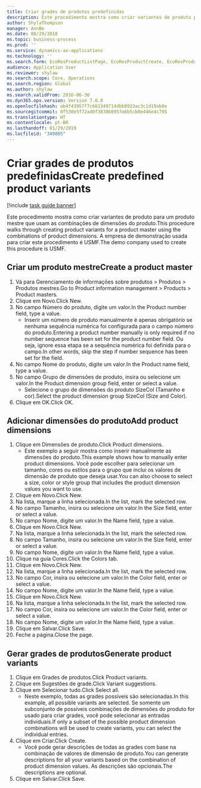 ```yaml
---
title: Criar grades de produtos predefinidas
description: Este procedimento mostra como criar variantes de produto para um produto mestre que usam as combinações de dimensões do produto.
author: ShylaThompson
manager: AnnBe
ms.date: 08/29/2018
ms.topic: business-process
ms.prod: ''
ms.service: dynamics-ax-applications
ms.technology: ''
ms.search.form: EcoResProductListPage, EcoResProductCreate, EcoResProductDetails, EcoResProductMasterDimension, EcoResProductVariants, EcoResProductVariantSuggestions
audience: Application User
ms.reviewer: shylaw
ms.search.scope: Core, Operations
ms.search.region: Global
ms.author: shylaw
ms.search.validFrom: 2016-06-30
ms.dyn365.ops.version: Version 7.0.0
ms.openlocfilehash: ab4f43957f7c661349714dbb0933ac3c1d19ab0e
ms.sourcegitcommit: 0f530e5f72a40f383868957a6b5cb0e446e4c795
ms.translationtype: HT
ms.contentlocale: pt-BR
ms.lasthandoff: 01/29/2019
ms.locfileid: "349805"
---
```

# <a name="create-predefined-product-variants"></a><span data-ttu-id="654c8-103">Criar grades de produtos predefinidas</span><span class="sxs-lookup"><span data-stu-id="654c8-103">Create predefined product variants</span></span>

[!include [task guide banner](../../includes/task-guide-banner.md)]

<span data-ttu-id="654c8-104">Este procedimento mostra como criar variantes de produto para um produto mestre que usam as combinações de dimensões do produto.</span><span class="sxs-lookup"><span data-stu-id="654c8-104">This procedure walks through creating product variants for a product master using the combinations of product dimensions.</span></span> <span data-ttu-id="654c8-105">A empresa de demonstração usada para criar este procedimento é USMF.</span><span class="sxs-lookup"><span data-stu-id="654c8-105">The demo company used to create this procedure is USMF.</span></span>


## <a name="create-a-product-master"></a><span data-ttu-id="654c8-106">Criar um produto mestre</span><span class="sxs-lookup"><span data-stu-id="654c8-106">Create a product master</span></span>
1. <span data-ttu-id="654c8-107">Vá para Gerenciamento de informações sobre produtos > Produtos > Produtos mestres.</span><span class="sxs-lookup"><span data-stu-id="654c8-107">Go to Product information management > Products > Product masters.</span></span>
2. <span data-ttu-id="654c8-108">Clique em Novo.</span><span class="sxs-lookup"><span data-stu-id="654c8-108">Click New.</span></span>
3. <span data-ttu-id="654c8-109">No campo Número do produto, digite um valor.</span><span class="sxs-lookup"><span data-stu-id="654c8-109">In the Product number field, type a value.</span></span>
    * <span data-ttu-id="654c8-110">Inserir um número de produto manualmente é apenas obrigatório se nenhuma sequência numérica foi configurada para o campo número do produto.</span><span class="sxs-lookup"><span data-stu-id="654c8-110">Entering a product number manually is only required if no number sequence has been set for the product number field.</span></span> <span data-ttu-id="654c8-111">Ou seja, ignore essa etapa se a sequência numérica foi definida para o campo.</span><span class="sxs-lookup"><span data-stu-id="654c8-111">In other words, skip the step if number sequence has been set for the field.</span></span>  
4. <span data-ttu-id="654c8-112">No campo Nome do produto, digite um valor.</span><span class="sxs-lookup"><span data-stu-id="654c8-112">In the Product name field, type a value.</span></span>
5. <span data-ttu-id="654c8-113">No campo Grupo de dimensões de produto, insira ou selecione um valor.</span><span class="sxs-lookup"><span data-stu-id="654c8-113">In the Product dimension group field, enter or select a value.</span></span>
    * <span data-ttu-id="654c8-114">Selecione o grupo de dimensões do produto SizeCol (Tamanho e cor).</span><span class="sxs-lookup"><span data-stu-id="654c8-114">Select the product dimension group SizeCol (Size and Color).</span></span>  
6. <span data-ttu-id="654c8-115">Clique em OK.</span><span class="sxs-lookup"><span data-stu-id="654c8-115">Click OK.</span></span>

## <a name="add-product-dimensions"></a><span data-ttu-id="654c8-116">Adicionar dimensões do produto</span><span class="sxs-lookup"><span data-stu-id="654c8-116">Add product dimensions</span></span>
1. <span data-ttu-id="654c8-117">Clique em Dimensões de produto.</span><span class="sxs-lookup"><span data-stu-id="654c8-117">Click Product dimensions.</span></span>
    * <span data-ttu-id="654c8-118">Este exemplo a seguir mostra como inserir manualmente as dimensões do produto.</span><span class="sxs-lookup"><span data-stu-id="654c8-118">This example shows how to manually enter product dimensions.</span></span> <span data-ttu-id="654c8-119">Você pode escolher para selecionar um tamanho, cores ou estilos para o grupo que inclui os valores de dimensão de produto que deseja usar.</span><span class="sxs-lookup"><span data-stu-id="654c8-119">You can also choose to select a size, color or style group that includes the product dimension values you want to use.</span></span>  
2. <span data-ttu-id="654c8-120">Clique em Novo.</span><span class="sxs-lookup"><span data-stu-id="654c8-120">Click New.</span></span>
3. <span data-ttu-id="654c8-121">Na lista, marque a linha selecionada.</span><span class="sxs-lookup"><span data-stu-id="654c8-121">In the list, mark the selected row.</span></span>
4. <span data-ttu-id="654c8-122">No campo Tamanho, insira ou selecione um valor.</span><span class="sxs-lookup"><span data-stu-id="654c8-122">In the Size field, enter or select a value.</span></span>
5. <span data-ttu-id="654c8-123">No campo Nome, digite um valor.</span><span class="sxs-lookup"><span data-stu-id="654c8-123">In the Name field, type a value.</span></span>
6. <span data-ttu-id="654c8-124">Clique em Novo.</span><span class="sxs-lookup"><span data-stu-id="654c8-124">Click New.</span></span>
7. <span data-ttu-id="654c8-125">Na lista, marque a linha selecionada.</span><span class="sxs-lookup"><span data-stu-id="654c8-125">In the list, mark the selected row.</span></span>
8. <span data-ttu-id="654c8-126">No campo Tamanho, insira ou selecione um valor.</span><span class="sxs-lookup"><span data-stu-id="654c8-126">In the Size field, enter or select a value.</span></span>
9. <span data-ttu-id="654c8-127">No campo Nome, digite um valor.</span><span class="sxs-lookup"><span data-stu-id="654c8-127">In the Name field, type a value.</span></span>
10. <span data-ttu-id="654c8-128">Clique na guia Cores.</span><span class="sxs-lookup"><span data-stu-id="654c8-128">Click the Colors tab.</span></span>
11. <span data-ttu-id="654c8-129">Clique em Novo.</span><span class="sxs-lookup"><span data-stu-id="654c8-129">Click New.</span></span>
12. <span data-ttu-id="654c8-130">Na lista, marque a linha selecionada.</span><span class="sxs-lookup"><span data-stu-id="654c8-130">In the list, mark the selected row.</span></span>
13. <span data-ttu-id="654c8-131">No campo Cor, insira ou selecione um valor.</span><span class="sxs-lookup"><span data-stu-id="654c8-131">In the Color field, enter or select a value.</span></span>
14. <span data-ttu-id="654c8-132">No campo Nome, digite um valor.</span><span class="sxs-lookup"><span data-stu-id="654c8-132">In the Name field, type a value.</span></span>
15. <span data-ttu-id="654c8-133">Clique em Novo.</span><span class="sxs-lookup"><span data-stu-id="654c8-133">Click New.</span></span>
16. <span data-ttu-id="654c8-134">Na lista, marque a linha selecionada.</span><span class="sxs-lookup"><span data-stu-id="654c8-134">In the list, mark the selected row.</span></span>
17. <span data-ttu-id="654c8-135">No campo Cor, insira ou selecione um valor.</span><span class="sxs-lookup"><span data-stu-id="654c8-135">In the Color field, enter or select a value.</span></span>
18. <span data-ttu-id="654c8-136">No campo Nome, digite um valor.</span><span class="sxs-lookup"><span data-stu-id="654c8-136">In the Name field, type a value.</span></span>
19. <span data-ttu-id="654c8-137">Clique em Salvar.</span><span class="sxs-lookup"><span data-stu-id="654c8-137">Click Save.</span></span>
20. <span data-ttu-id="654c8-138">Feche a página.</span><span class="sxs-lookup"><span data-stu-id="654c8-138">Close the page.</span></span>

## <a name="generate-product-variants"></a><span data-ttu-id="654c8-139">Gerar grades de produtos</span><span class="sxs-lookup"><span data-stu-id="654c8-139">Generate product variants</span></span>
1. <span data-ttu-id="654c8-140">Clique em Grades de produtos.</span><span class="sxs-lookup"><span data-stu-id="654c8-140">Click Product variants.</span></span>
2. <span data-ttu-id="654c8-141">Clique em Sugestões de grade.</span><span class="sxs-lookup"><span data-stu-id="654c8-141">Click Variant suggestions.</span></span>
3. <span data-ttu-id="654c8-142">Clique em Selecionar tudo.</span><span class="sxs-lookup"><span data-stu-id="654c8-142">Click Select all.</span></span>
    * <span data-ttu-id="654c8-143">Neste exemplo, todas as grades possíveis são selecionadas.</span><span class="sxs-lookup"><span data-stu-id="654c8-143">In this example, all possible variants are selected.</span></span> <span data-ttu-id="654c8-144">Se somente um subconjunto de possíveis combinações de dimensões do produto for usado para criar grades, você pode selecionar as entradas individuais.</span><span class="sxs-lookup"><span data-stu-id="654c8-144">If only a subset of the possible product dimension combinations will be used to create variants, you can select the individual entries.</span></span>  
4. <span data-ttu-id="654c8-145">Clique em Criar.</span><span class="sxs-lookup"><span data-stu-id="654c8-145">Click Create.</span></span>
    * <span data-ttu-id="654c8-146">Você pode gerar descrições de todas as grades com base na combinação de valores de dimensão de produto.</span><span class="sxs-lookup"><span data-stu-id="654c8-146">You can generate descriptions for all your variants based on the combination of product dimension values.</span></span> <span data-ttu-id="654c8-147">As descrições são opcionais.</span><span class="sxs-lookup"><span data-stu-id="654c8-147">The descriptions are optional.</span></span>  
5. <span data-ttu-id="654c8-148">Clique em Salvar.</span><span class="sxs-lookup"><span data-stu-id="654c8-148">Click Save.</span></span>

